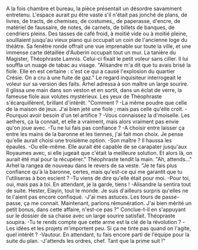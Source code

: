 

A la fois chambre et bureau, la pièce présentait un désordre savamment entretenu. L'espace aurait pu être vaste s'il n'était pas jonché de plans, de livres, de tracts, de chemises, de costumes,, de paperasse, d'encre, de matériel de faussaire, de notes, de carnets, de billets de banques, de cendriers pleins. Des tasses de café froid, à moitié vide ou à moitié pleine, souillaient jusqu'au vieux piano qui occupait un coin de l'ancienne loge du théâtre. Sa fenêtre ronde offrait une vue imprenable sur toute la ville, et une immense carte détaillée d'Auberin occupait tout un mur. La tanière du Magister, Théophraste Lamnis.
Celui-ci fixait le petit voleur sans ciller. Il lui souffla un nuage de tabac au visage.
"Alisandre m'a dit que tu avais brisé la fiole. Elle en est certaine : c'est ce qui a causé l'explosion du quartier Crésie. On a cru à une fuite de gaz."
Le regard inquisiteur interrogeait le voleur sur sa version des faits. Arhel adressa à son maître un large sourire. Il glissa une main dans son veston et en sortit, dans un éclat de verre, la fameuse fiole aux volutes mystérieux. Les yeux de Théophraste s'écarquillèrent, brillant d'intérêt.
"Comment ?
-La même poudre que celle de la maison de jeux. J'ai bien jeté une fiole ; mais pas celle qu'elle croit.
-Pourquoi avoir besoin d'un tel artifice ?
-Vous connaissez la d'moiselle. Les aethers, ça la connait, et elle a vraiment, mais alors vraiment pas envie qu'on joue avec.
-Tu ne lui fais pas confiance ?
-A choisir entre laisser ça entre les mains de la baronne et les tiennes, j'ai fait mon choix. Je pense qu'elle aurait choisi une troisième option.
-Son maître ?
Il haussa les épaules.
-Ou elle-même. Elle aurait été capable de se carapater jusqu'aux Royaumes avec, si elle jugeait que c'était la meilleure solution. Et alors là, on aurait été mal pour la récupérer." Théophraste tendit la main. 
"Ah, attends..." Arhel la rangea de nouveau dans le revers de sa veste. "Je te fais plus confiance qu'à la baronne, certes, mais qu'est-ce qui me garantit que tu l'utiliseras à bon escient ?
-Tu viens de dire qu'elle était pour moi.
-Pour toi, oui, mais pas à toi. En attendant, je la garde, tiens ! 
-Alisandre la sentira tout de suite. Hester, Elayin, tout le monde. Je suis d'ailleurs surpris qu'elles ne te l'aient pas encore confisqué.
-J'ai mes astuces. Les tours de passe-passe, ça me connait. Maintenant, parlons rémunération. J'ai bien mérité un petit bonus, dans cette affaire, n'est-ce pas ?"
Conclue-t-il en s'appuyant sur le dossier de sa chaise avec un large sourire satisfait.
Théopraste soupira. 
-Tu te rends compte que cette arme est la clé de la révolution ?
-Les idées et les projets m'importent peu. Si ça ne tinte pas quand on l'agite, quel intérêt ?
-Vautour. En attendant, tu fais encore parti de l'équipe pour la suite du plan. 
-J'attends les ordres, chef. Tant que la prime suit !"